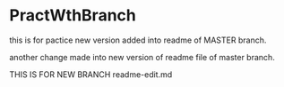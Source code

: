 # PractWthBranch
this is for pactice 
new version added into readme of MASTER branch.

another change made into new version of readme file
of master branch.

   THIS IS FOR NEW BRANCH  readme-edit.md

